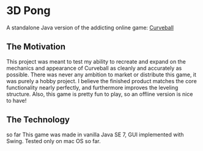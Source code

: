 # 3D Pong

A standalone Java version of the addicting online game: [Curveball](http://www.ponggame.org/3dpong.php)

## The Motivation

This project was meant to test my ability to recreate and expand on the mechanics and appearance of Curveball as cleanly and accurately as possible.
There was never any ambition to market or distribute this game, it was purely a hobby project. 
I believe the finished product matches the core functionality nearly perfectly, and furthermore improves the leveling structure.
Also, this game is pretty fun to play, so an offline version is nice to have!

## The Technology
 so far
This game was made in vanilla Java SE 7, GUI implemented with Swing. Tested only on mac OS so far.

